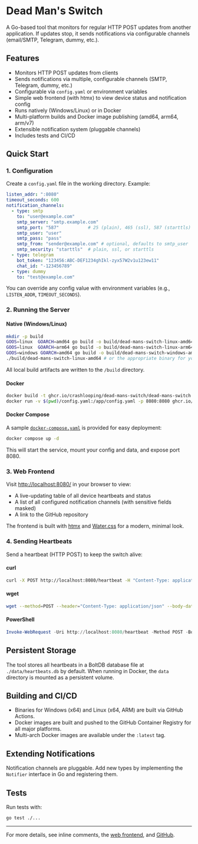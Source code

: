 # Dead Man's Switch

A Go-based tool that monitors for regular HTTP POST updates from another application. If updates stop, it sends notifications via configurable channels (email/SMTP, Telegram, dummy, etc.).

## Features

- Monitors HTTP POST updates from clients
- Sends notifications via multiple, configurable channels (SMTP, Telegram, dummy, etc.)
- Configurable via `config.yaml` or environment variables
- Simple web frontend (with htmx) to view device status and notification config
- Runs natively (Windows/Linux) or in Docker
- Multi-platform builds and Docker image publishing (amd64, arm64, arm/v7)
- Extensible notification system (pluggable channels)
- Includes tests and CI/CD

## Quick Start

### 1. Configuration

Create a `config.yaml` file in the working directory. Example:

```yaml
listen_addr: ":8080"
timeout_seconds: 600
notification_channels:
  - type: smtp
    to: "user@example.com"
    smtp_server: "smtp.example.com"
    smtp_port: "587"           # 25 (plain), 465 (ssl), 587 (starttls)
    smtp_user: "user"
    smtp_pass: "pass"
    smtp_from: "sender@example.com" # optional, defaults to smtp_user
    smtp_security: "starttls"  # plain, ssl, or starttls
  - type: telegram
    bot_token: "123456:ABC-DEF1234ghIkl-zyx57W2v1u123ew11"
    chat_id: "-123456789"
  - type: dummy
    to: "test@example.com"
```

You can override any config value with environment variables (e.g., `LISTEN_ADDR`, `TIMEOUT_SECONDS`).

### 2. Running the Server

#### Native (Windows/Linux)

```sh
mkdir -p build
GOOS=linux  GOARCH=amd64 go build -o build/dead-mans-switch-linux-amd64 .
GOOS=linux  GOARCH=arm64 go build -o build/dead-mans-switch-linux-arm64 .
GOOS=windows GOARCH=amd64 go build -o build/dead-mans-switch-windows-amd64.exe .
./build/dead-mans-switch-linux-amd64 # or the appropriate binary for your OS
```

All local build artifacts are written to the `/build` directory.

#### Docker

```sh
docker build -t ghcr.io/crashlooping/dead-mans-switch/dead-mans-switch:latest .
docker run -v $(pwd)/config.yaml:/app/config.yaml -p 8080:8080 ghcr.io/crashlooping/dead-mans-switch/dead-mans-switch:latest
```

#### Docker Compose

A sample [`docker-compose.yaml`](docker-compose.yaml) is provided for easy deployment:

```sh
docker compose up -d
```

This will start the service, mount your config and data, and expose port 8080.

### 3. Web Frontend

Visit [http://localhost:8080/](http://localhost:8080/) in your browser to view:

- A live-updating table of all device heartbeats and status
- A list of all configured notification channels (with sensitive fields masked)
- A link to the GitHub repository

The frontend is built with [htmx](https://htmx.org/) and [Water.css](https://watercss.kognise.dev/) for a modern, minimal look.

### 4. Sending Heartbeats

Send a heartbeat (HTTP POST) to keep the switch alive:

#### curl

```sh
curl -X POST http://localhost:8080/heartbeat -H "Content-Type: application/json" -d '{"name": "client1"}'
```

#### wget

```sh
wget --method=POST --header="Content-Type: application/json" --body-data='{"name": "client1"}' http://localhost:8080/heartbeat
```

#### PowerShell

```powershell
Invoke-WebRequest -Uri http://localhost:8080/heartbeat -Method POST -Body '{"name": "client1"}' -ContentType 'application/json'
```

## Persistent Storage

The tool stores all heartbeats in a BoltDB database file at `./data/heartbeats.db` by default. When running in Docker, the `data` directory is mounted as a persistent volume.

## Building and CI/CD

- Binaries for Windows (x64) and Linux (x64, ARM) are built via GitHub Actions.
- Docker images are built and pushed to the GitHub Container Registry for all major platforms.
- Multi-arch Docker images are available under the `:latest` tag.

## Extending Notifications

Notification channels are pluggable. Add new types by implementing the `Notifier` interface in Go and registering them.

## Tests

Run tests with:

```sh
go test ./...
```

---

For more details, see inline comments, the [web frontend](web/index.html), and [GitHub](https://github.com/crashlooping/dead-mans-switch/).
